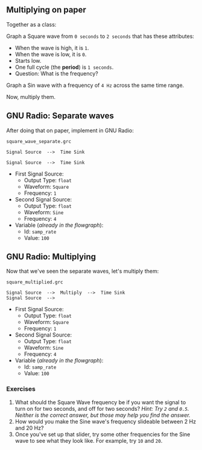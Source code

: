 ## Multiplying on paper

Together as a class:

Graph a Square wave from `0 seconds` to `2 seconds` that has these attributes:

- When the wave is high, it is `1`.
- When the wave is low, it is `0`.
- Starts low.
- One full cycle (the **period**) is `1 seconds`.
- Question: What is the frequency?

Graph a Sin wave with a frequency of `4 Hz` across the same time range.

Now, multiply them.

## GNU Radio: Separate waves

After doing that on paper, implement in GNU Radio:

`square_wave_separate.grc`

```
Signal Source  -->  Time Sink

Signal Source  -->  Time Sink
```

- First Signal Source:
  - Output Type: `float`
  - Waveform: `Square`
  - Frequency: `1`
- Second Signal Source:
  - Output Type: `float`
  - Waveform: `Sine`
  - Frequency: `4`
- Variable (_already in the flowgraph_):
  - Id: `samp_rate`
  - Value: `100`

## GNU Radio: Multiplying

Now that we've seen the separate waves, let's multiply them:

`square_multiplied.grc`
```
Signal Source  -->  Multiply  -->  Time Sink
Signal Source  -->  
```

- First Signal Source:
  - Output Type: `float`
  - Waveform: `Square`
  - Frequency: `1`
- Second Signal Source:
  - Output Type: `float`
  - Waveform: `Sine`
  - Frequency: `4`
- Variable (_already in the flowgraph_):
  - Id: `samp_rate`
  - Value: `100`

### Exercises

1. What should the Square Wave frequency be if you want the signal to turn on for two seconds, and off for two seconds? _Hint: Try `2` and `0.5`. Neither is the correct answer, but those may help you find the answer._
2. How would you make the Sine wave's frequency slideable between 2 Hz and 20 Hz?
3. Once you've set up that slider, try some other frequencies for the Sine wave to see what they look like. For example, try `10` and `20`. 

